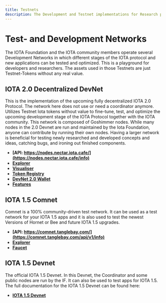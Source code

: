```yaml
---
title: Testnets
description: The Development and Testnet implementations for Research purposes. Participate in future developments here.
---
```


# Test- and Development Networks

The IOTA Foundation and the IOTA community members operate several Development Networks in which different stages of the IOTA protocol and new applications can be tested and optimized.
This is a playground for developers and researchers.
The assets used in those Testnets are just Testnet-Tokens without any real value.

## IOTA 2.0 Decentralized DevNet

This is the implementation of the upcoming fully decentralized IOTA 2.0 Protocol.
The network here does not use or need a coordinator anymore. Utilizes Testnet Iota tokens without value to fine-tune, test, and optimize the upcoming development stage of the IOTA Protocol together with the IOTA community. This network is composed of Goshimmer nodes. While many nodes in the 2.0 Devnet are run and maintained by the Iota Foundation, anyone can contribute by running their own nodes. Having a larger network is beneficial for testing newly researched and developed concepts and ideas, catching bugs, and ironing out finished components.

- **[API: https://nodes.nectar.iota.cafe/](https://nodes.nectar.iota.cafe/info)**
- **[Explorer](https://v2.iota.org/explorer)**
- **[Visualiser](https://v2.iota.org/visualizer)**
- **[Token Registry](https://v2.iota.org/coin-registry)**
- **[DevNet 2.0 Wallet](https://github.com/iotaledger/IOTA-2.0-DevNet-wallet/releases/tag/v0.7.0)**
- **[Features](https://v2.iota.org/)**

## IOTA 1.5 Comnet

Comnet is a 100% community-driven test network. It can be used as a test network for your IOTA 1.5 apps and it is also used to test the newest Versions of Hornet or Bee and future IOTA 1.5 upgrades.

- **[API: https://comnet.tanglebay.com/](https://comnet.tanglebay.com/api/v1/info)**
- **[Explorer](https://explorer.tanglebay.com/comnet/)**
- **[Faucet](https://comnet.tanglekit.de/)**

## IOTA 1.5 Devnet

The official IOTA 1.5 Devnet. In this Devnet, the Coordinator and some public nodes are run by the IF. It can also be used to test apps for IOTA 1.5.
The full documentation for the IOTA 1.5 Devnet can be found here:

- **[IOTA 1.5 Devnet](/chrysalis-docs/devnet)**
